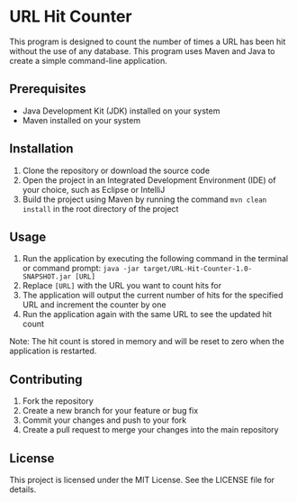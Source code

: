 # URL Hit Counter

This program is designed to count the number of times a URL has been hit without the use of any database. This program uses Maven and Java to create a simple command-line application.

## Prerequisites

- Java Development Kit (JDK) installed on your system
- Maven installed on your system

## Installation

1. Clone the repository or download the source code
2. Open the project in an Integrated Development Environment (IDE) of your choice, such as Eclipse or IntelliJ
3. Build the project using Maven by running the command `mvn clean install` in the root directory of the project

## Usage

1. Run the application by executing the following command in the terminal or command prompt: `java -jar target/URL-Hit-Counter-1.0-SNAPSHOT.jar [URL]`
2. Replace `[URL]` with the URL you want to count hits for
3. The application will output the current number of hits for the specified URL and increment the counter by one
4. Run the application again with the same URL to see the updated hit count

Note: The hit count is stored in memory and will be reset to zero when the application is restarted.

## Contributing

1. Fork the repository
2. Create a new branch for your feature or bug fix
3. Commit your changes and push to your fork
4. Create a pull request to merge your changes into the main repository

## License

This project is licensed under the MIT License. See the LICENSE file for details.
